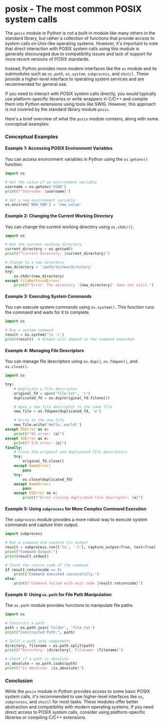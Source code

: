 # posix - The most common POSIX system calls

The `posix` module in Python is not a built-in module like many others in the standard library, but rather a collection of functions that provide access to system calls on Unix-like operating systems. However, it's important to note that direct interaction with POSIX system calls using this module is generally discouraged due to compatibility issues and lack of support for more recent versions of POSIX standards.

Instead, Python provides more modern interfaces like the `os` module and its submodules such as `os.path`, `os.system`, `subprocess`, and `shutil`. These provide a higher-level interface to operating system services and are recommended for general use.

If you need to interact with POSIX system calls directly, you would typically use platform-specific libraries or write wrappers in C/C++ and compile them into Python extensions using tools like SWIG. However, this approach is not covered by the standard library module `posix`.

Here's a brief overview of what the `posix` module contains, along with some conceptual examples:

### Conceptual Examples

#### Example 1: Accessing POSIX Environment Variables
You can access environment variables in Python using the `os.getenv()` function.

```python
import os

# Get the value of an environment variable
username = os.getenv('USER')
print(f"Username: {username}")

# Set a new environment variable
os.environ['NEW_VAR'] = 'new_value'
```

#### Example 2: Changing the Current Working Directory
You can change the current working directory using `os.chdir()`.

```python
import os

# Get the current working directory
current_directory = os.getcwd()
print(f"Current Directory: {current_directory}")

# Change to a new directory
new_directory = '/path/to/new/directory'
try:
    os.chdir(new_directory)
except FileNotFoundError:
    print(f"Error: The directory '{new_directory}' does not exist.")
```

#### Example 3: Executing System Commands
You can execute system commands using `os.system()`. This function runs the command and waits for it to complete.

```python
import os

# Run a system command
result = os.system('ls -l')
print(result)  # Output will depend on the command executed
```

#### Example 4: Managing File Descriptors
You can manage file descriptors using `os.dup()`, `os.fdopen()`, and `os.close()`.

```python
import os

try:
    # Duplicate a file descriptor
    original_fd = open('file.txt', 'r')
    duplicated_fd = os.dup(original_fd.fileno())

    # Open a new file descriptor to the same file
    new_file = os.fdopen(duplicated_fd, 'w')

    # Write to the new file
    new_file.write('Hello, world!')
except OSError as e:
    print(f"OS error: {e}")
except IOError as e:
    print(f"I/O error: {e}")
finally:
    # Close the original and duplicated file descriptors
    try:
        original_fd.close()
    except NameError:
        pass
    try:
        os.close(duplicated_fd)
    except NameError:
        pass
    except OSError as e:
        print(f"Error closing duplicated file descriptor: {e}")
```

#### Example 5: Using `subprocess` for More Complex Command Execution
The `subprocess` module provides a more robust way to execute system commands and capture their output.

```python
import subprocess

# Run a command and capture its output
result = subprocess.run(['ls', '-l'], capture_output=True, text=True)
print("Command Output:")
print(result.stdout)

# Check the return code of the command
if result.returncode == 0:
    print("Command executed successfully.")
else:
    print(f"Command failed with exit code {result.returncode}")
```

#### Example 6: Using `os.path` for File Path Manipulation
The `os.path` module provides functions to manipulate file paths.

```python
import os

# Construct a path
path = os.path.join('folder', 'file.txt')
print("Constructed Path:", path)

# Split a path into components
directory, filename = os.path.split(path)
print(f"Directory: {directory}, Filename: {filename}")

# Check if a path is absolute
is_absolute = os.path.isabs(path)
print(f"Is Absolute: {is_absolute}")
```

### Conclusion

While the `posix` module in Python provides access to some basic POSIX system calls, it's recommended to use higher-level interfaces like `os`, `subprocess`, and `shutil` for most tasks. These modules offer better abstraction and compatibility with modern operating systems. If you need direct access to POSIX system calls, consider using platform-specific libraries or compiling C/C++ extensions.
